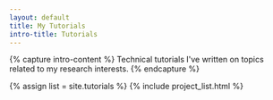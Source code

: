 ```yaml
---
layout: default
title: My Tutorials
intro-title: Tutorials
---
```


{% capture intro-content %}
Technical tutorials I've written on topics related to my research interests.
{% endcapture %}


{% assign list = site.tutorials %}
{% include project_list.html %}
